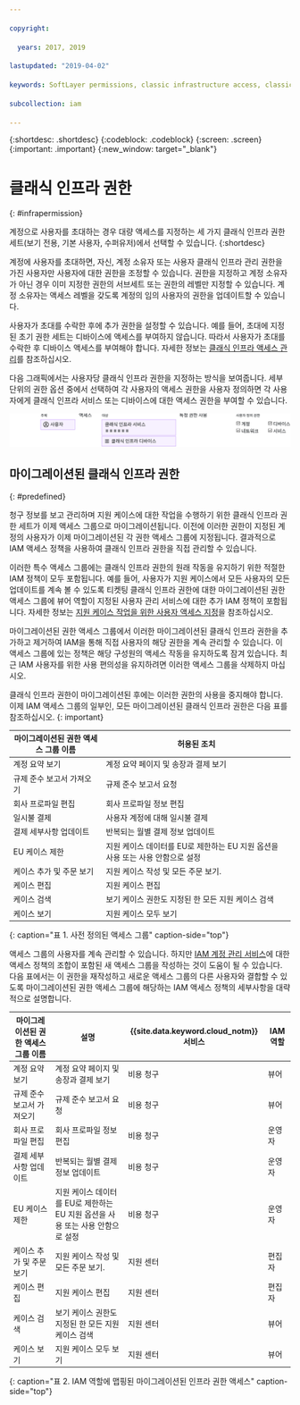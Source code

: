 ```yaml
---

copyright:

  years: 2017, 2019

lastupdated: "2019-04-02"

keywords: SoftLayer permissions, classic infrastructure access, classic infrastructure permission, migrated SoftLayer permissions, migrated permission access group

subcollection: iam

---
```


{:shortdesc: .shortdesc}
{:codeblock: .codeblock}
{:screen: .screen}
{:important: .important}
{:new_window: target="_blank"}

# 클래식 인프라 권한
{: #infrapermission}

계정으로 사용자를 초대하는 경우 대량 액세스를 지정하는 세 가지 클래식 인프라 권한 세트(보기 전용, 기본 사용자, 수퍼유저)에서 선택할 수 있습니다.
{:shortdesc}

계정에 사용자를 초대하면, 자신, 계정 소유자 또는 사용자 클래식 인프라 관리 권한을 가진 사용자만 사용자에 대한 권한을 조정할 수 있습니다. 권한을 지정하고 계정 소유자가 아닌 경우 이미 지정한 권한의 서브세트 또는 권한의 레벨만 지정할 수 있습니다. 계정 소유자는 액세스 레벨을 갖도록 계정의 임의 사용자의 권한을 업데이트할 수 있습니다.

사용자가 초대를 수락한 후에 추가 권한을 설정할 수 있습니다. 예를 들어, 초대에 지정된 초기 권한 세트는 디바이스에 액세스를 부여하지 않습니다. 따라서 사용자가 초대를 수락한 후 디바이스 액세스를 부여해야 합니다. 자세한 정보는 [클래식 인프라 액세스 관리](/docs/iam?topic=iam-mngclassicinfra#mngclassicinfra)를 참조하십시오.

다음 그래픽에서는 사용자당 클래식 인프라 권한을 지정하는 방식을 보여줍니다. 세부 단위의 권한 옵션 중에서 선택하여 각 사용자의 액세스 권한을 사용자 정의하면 각 사용자에게 클래식 인프라 서비스 또는 디바이스에 대한 액세스 권한을 부여할 수 있습니다.

![Classic infrastructure access](images/ClassicIaaS.svg "사용자, 디바이스 또는 서비스를 선택하고 세부 단위의 권한 조합을 선택하여 클래식 인프라 액세스 권한 지정")



## 마이그레이션된 클래식 인프라 권한
{: #predefined}

청구 정보를 보고 관리하며 지원 케이스에 대한 작업을 수행하기 위한 클래식 인프라 권한 세트가 이제 액세스 그룹으로 마이그레이션됩니다. 이전에 이러한 권한이 지정된 계정의 사용자가 이제 마이그레이션된 각 권한 액세스 그룹에 지정됩니다. 결과적으로 IAM 액세스 정책을 사용하여 클래식 인프라 권한을 직접 관리할 수 있습니다.

이러한 특수 액세스 그룹에는 클래식 인프라 권한의 원래 작동을 유지하기 위한 적절한 IAM 정책이 모두 포함됩니다. 예를 들어, 사용자가 지원 케이스에서 모든 사용자의 모든 업데이트를 계속 볼 수 있도록 티켓팅 클래식 인프라 권한에 대한 마이그레이션된 권한 액세스 그룹에 뷰어 역할이 지정된 사용자 관리 서비스에 대한 추가 IAM 정책이 포함됩니다. 자세한 정보는 [지원 케이스 작업을 위한 사용자 액세스 지정](/docs/get-support?topic=get-support-access#access)을 참조하십시오.

마이그레이션된 권한 액세스 그룹에서 이러한 마이그레이션된 클래식 인프라 권한을 추가하고 제거하여 IAM을 통해 직접 사용자의 해당 권한을 계속 관리할 수 있습니다. 이 액세스 그룹에 있는 정책은 해당 구성원의 액세스 작동을 유지하도록 잠겨 있습니다. 최근 IAM 사용자를 위한 사용 편의성을 유지하려면 이러한 액세스 그룹을 삭제하지 마십시오.

클래식 인프라 권한이 마이그레이션된 후에는 이러한 권한의 사용을 중지해야 합니다. 이제 IAM 액세스 그룹의 일부인, 모든 마이그레이션된 클래식 인프라 권한은 다음 표를 참조하십시오.
{: important}

| 마이그레이션된 권한 액세스 그룹 이름 | 허용된 조치 |
|----------|---------|
| 계정 요약 보기 | 계정 요약 페이지 및 송장과 결제 보기 |
| 규제 준수 보고서 가져오기 | 규제 준수 보고서 요청 |
| 회사 프로파일 편집 | 회사 프로파일 정보 편집 |
| 일시불 결제 | 사용자 계정에 대해 일시불 결제 |
| 결제 세부사항 업데이트 | 반복되는 월별 결제 정보 업데이트 |
| EU 케이스 제한 | 지원 케이스 데이터를 EU로 제한하는 EU 지원 옵션을 사용 또는 사용 안함으로 설정  |
| 케이스 추가 및 주문 보기 | 지원 케이스 작성 및 모든 주문 보기.  |
| 케이스 편집 | 지원 케이스 편집 |
| 케이스 검색 | 보기 케이스 권한도 지정된 한 모든 지원 케이스 검색 |
| 케이스 보기 | 지원 케이스 모두 보기 |
{: caption="표 1. 사전 정의된 액세스 그룹" caption-side="top"}

액세스 그룹의 사용자를 계속 관리할 수 있습니다. 하지만 [IAM 계정 관리 서비스](/docs/iam?topic=iam-account-services#account-services)에 대한 액세스 정책의 조합이 포함된 새 액세스 그룹을 작성하는 것이 도움이 될 수 있습니다. 다음 표에서는 이 권한을 재작성하고 새로운 액세스 그룹의 다른 사용자와 결합할 수 있도록 마이그레이션된 권한 액세스 그룹에 해당하는 IAM 액세스 정책의 세부사항을 대략적으로 설명합니다.


| 마이그레이션된 권한 액세스 그룹 이름 |설명 | {{site.data.keyword.cloud_notm}} 서비스 | IAM 역할 |
|-----------------------------------|-------------|-----------------------------------------|----------|
| 계정 요약 보기 | 계정 요약 페이지 및 송장과 결제 보기  |비용 청구 |뷰어    |
| 규제 준수 보고서 가져오기 | 규제 준수 보고서 요청 |비용 청구 |뷰어 |
| 회사 프로파일 편집 | 회사 프로파일 정보 편집 |비용 청구  |운영자 |
| 결제 세부사항 업데이트 | 반복되는 월별 결제 정보 업데이트 |비용 청구   |운영자 |
| EU 케이스 제한 | 지원 케이스 데이터를 EU로 제한하는 EU 지원 옵션을 사용 또는 사용 안함으로 설정  |비용 청구 |운영자   |
| 케이스 추가 및 주문 보기 | 지원 케이스 작성 및 모든 주문 보기.  |지원 센터 |편집자   |
| 케이스 편집 | 지원 케이스 편집 |지원 센터 |편집자 |
| 케이스 검색 | 보기 케이스 권한도 지정된 한 모든 지원 케이스 검색 |지원 센터 |뷰어 |
| 케이스 보기 | 지원 케이스 모두 보기 |지원 센터 |뷰어 |
{: caption="표 2. IAM 역할에 맵핑된 마이그레이션된 인프라 권한 액세스" caption-side="top"}
